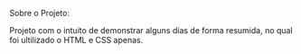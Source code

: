 Sobre o Projeto:

Projeto com o intuito de demonstrar alguns dias de forma resumida, no qual foi ultilizado o HTML e CSS apenas.
